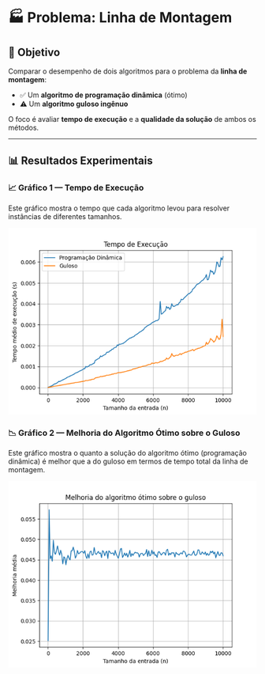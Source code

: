 # 🏭 Problema: Linha de Montagem

## 🎯 Objetivo

Comparar o desempenho de dois algoritmos para o problema da **linha de montagem**:
- ✅ Um **algoritmo de programação dinâmica** (ótimo)  
- ⚠️ Um **algoritmo guloso ingênuo**

O foco é avaliar **tempo de execução** e a **qualidade da solução** de ambos os métodos.

---

## 📊 Resultados Experimentais

### 📈 Gráfico 1 — Tempo de Execução

Este gráfico mostra o tempo que cada algoritmo levou para resolver instâncias de diferentes tamanhos.

![Gráfico 1 — Tempo de Execução](./data/graficos/tempo_execucao.png)

### 📉 Gráfico 2 — Melhoria do Algoritmo Ótimo sobre o Guloso

Este gráfico mostra o quanto a solução do algoritmo ótimo (programação dinâmica) é melhor que a do guloso em termos de tempo total da linha de montagem.

![Gráfico 2 — Melhoria da Solução](./data/graficos/qualidade_solucao.png)